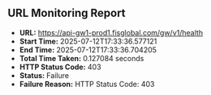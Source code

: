 ## URL Monitoring Report

- **URL:** https://api-gw1-prod1.fisglobal.com/gw/v1/health
- **Start Time:** 2025-07-12T17:33:36.577121
- **End Time:** 2025-07-12T17:33:36.704205
- **Total Time Taken:** 0.127084 seconds
- **HTTP Status Code:** 403
- **Status:** Failure
- **Failure Reason:** HTTP Status Code: 403
